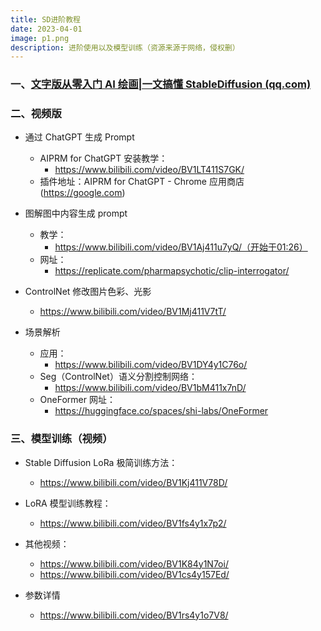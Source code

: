 ```yaml
---
title: SD进阶教程
date: 2023-04-01
image: p1.png
description: 进阶使用以及模型训练（资源来源于网络，侵权删）
---
```


### 一、[文字版从零入门 AI 绘画|一文搞懂 StableDiffusion (qq.com)](https://mp.weixin.qq.com/s/5Od9lbdKIwRgPXtwvzHRdg)

### 二、视频版

- 通过 ChatGPT 生成 Prompt

  - AIPRM for ChatGPT 安装教学：
    - https://www.bilibili.com/video/BV1LT411S7GK/
  - 插件地址：AIPRM for ChatGPT - Chrome 应用商店(https://google.com)

- 图解图中内容生成 prompt

  - 教学：
    - https://www.bilibili.com/video/BV1Aj411u7yQ/（开始于01:26）
  - 网址：
    - https://replicate.com/pharmapsychotic/clip-interrogator/

- ControlNet 修改图片色彩、光影

  - https://www.bilibili.com/video/BV1Mj411V7tT/

- 场景解析
  - 应用：
    - https://www.bilibili.com/video/BV1DY4y1C76o/
  - Seg（ControlNet）语义分割控制网络：
    - https://www.bilibili.com/video/BV1bM411x7nD/
  - OneFormer 网址：
    - https://huggingface.co/spaces/shi-labs/OneFormer

### 三、模型训练（视频）

- Stable Diffusion LoRa 极简训练方法：
  - https://www.bilibili.com/video/BV1Kj411V78D/
- LoRA 模型训练教程：
  - https://www.bilibili.com/video/BV1fs4y1x7p2/
- 其他视频：

  - https://www.bilibili.com/video/BV1K84y1N7oi/
  - https://www.bilibili.com/video/BV1cs4y157Ed/

- 参数详情
  - https://www.bilibili.com/video/BV1rs4y1o7V8/
